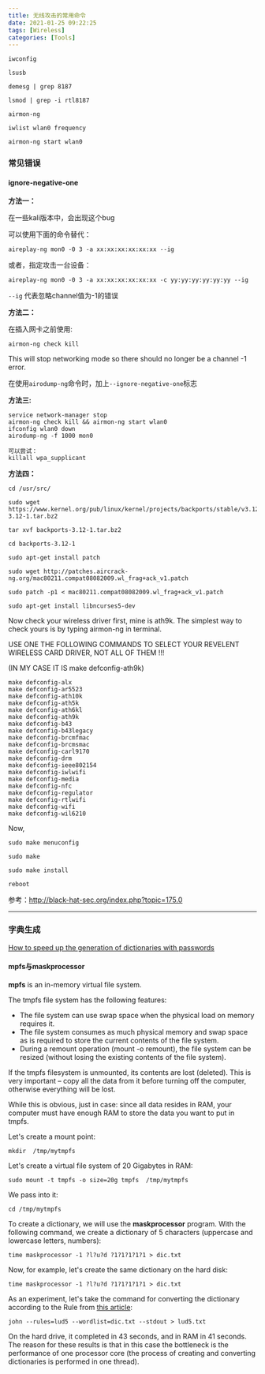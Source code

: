 ```yaml
---
title: 无线攻击的常用命令
date: 2021-01-25 09:22:25
tags: [Wireless]
categories: [Tools]
---
```






```
iwconfig

lsusb

demesg | grep 8187

lsmod | grep -i rtl8187

airmon-ng

iwlist wlan0 frequency

airmon-ng start wlan0
```







### 常见错误

#### ignore-negative-one

**方法一：**

在一些kali版本中，会出现这个bug

可以使用下面的命令替代：

```
aireplay-ng mon0 -0 3 -a xx:xx:xx:xx:xx:xx --ig
```

或者，指定攻击一台设备：

```
aireplay-ng mon0 -0 3 -a xx:xx:xx:xx:xx:xx -c yy:yy:yy:yy:yy:yy --ig
```

`--ig` 代表忽略channel值为-1的错误



**方法二：**

在插入网卡之前使用:

```
airmon-ng check kill
```

This will stop networking mode so there should no longer be a channel -1 error. 

在使用`airodump-ng`命令时，加上`--ignore-negative-one`标志



**方法三:**

```
service network-manager stop
airmon-ng check kill && airmon-ng start wlan0
ifconfig wlan0 down
airodump-ng -f 1000 mon0

可以尝试：
killall wpa_supplicant
```



**方法四：**

```
cd /usr/src/

sudo wget https://www.kernel.org/pub/linux/kernel/projects/backports/stable/v3.12/backports-3.12-1.tar.bz2

tar xvf backports-3.12-1.tar.bz2

cd backports-3.12-1

sudo apt-get install patch

sudo wget http://patches.aircrack-ng.org/mac80211.compat08082009.wl_frag+ack_v1.patch

sudo patch -p1 < mac80211.compat08082009.wl_frag+ack_v1.patch

sudo apt-get install libncurses5-dev
```

Now check your wireless driver first, mine is ath9k. The simplest way to check yours is by typing airmon-ng in terminal.

USE ONE THE FOLLOWING COMMANDS TO SELECT YOUR REVELENT WIRELESS CARD DRIVER, NOT ALL OF THEM !!!

(IN MY CASE IT IS make defconfig-ath9k)

```
make defconfig-alx
make defconfig-ar5523
make defconfig-ath10k
make defconfig-ath5k
make defconfig-ath6kl
make defconfig-ath9k
make defconfig-b43
make defconfig-b43legacy
make defconfig-brcmfmac
make defconfig-brcmsmac
make defconfig-carl9170
make defconfig-drm
make defconfig-ieee802154
make defconfig-iwlwifi
make defconfig-media
make defconfig-nfc
make defconfig-regulator
make defconfig-rtlwifi
make defconfig-wifi
make defconfig-wil6210
```

Now,

```
sudo make menuconfig
```



```
sudo make
```

```
sudo make install
```

```
reboot
```

参考：http://black-hat-sec.org/index.php?topic=175.0





---



### 字典生成

[How to speed up the generation of dictionaries with passwords](https://miloserdov.org/?p=5721)

#### mpfs与maskprocessor

**mpfs** is an in-memory virtual file system.

The tmpfs file system has the following features:

- The file system can use swap space when the physical load on memory requires it.
- The file system consumes as much physical memory and swap space as is required to store the current contents of the file system.
- During a remount operation (mount -o remount), the file system can be resized (without losing the existing contents of the file system).

If the tmpfs filesystem is unmounted, its contents are lost (deleted). This is very important – copy all the data from it before turning off the computer, otherwise everything will be lost.

While this is obvious, just in case: since all data resides in RAM, your computer must have enough RAM to store the data you want to put in tmpfs.

Let's create a mount point:

```
mkdir  /tmp/mytmpfs
```

Let's create a virtual file system of 20 Gigabytes in RAM:

```
sudo mount -t tmpfs -o size=20g tmpfs  /tmp/mytmpfs
```

We pass into it:

```
cd /tmp/mytmpfs
```

To create a dictionary, we will use the **maskprocessor** program. With the following command, we create a dictionary of 5 characters (uppercase and lowercase letters, numbers):

```
time maskprocessor -1 ?l?u?d ?1?1?1?1?1 > dic.txt
```



Now, for example, let's create the same dictionary on the hard disk:

```
time maskprocessor -1 ?l?u?d ?1?1?1?1?1 > dic.txt
```

As an experiment, let's take the command for converting the dictionary according to the Rule from [this article](https://miloserdov.org/?p=5715):

```
john --rules=lud5 --wordlist=dic.txt --stdout > lud5.txt
```

On the hard drive, it completed in 43 seconds, and in RAM in 41 seconds. The reason for these results is that in this case the bottleneck is the performance of one processor core (the process of creating and converting dictionaries is performed in one thread).

















